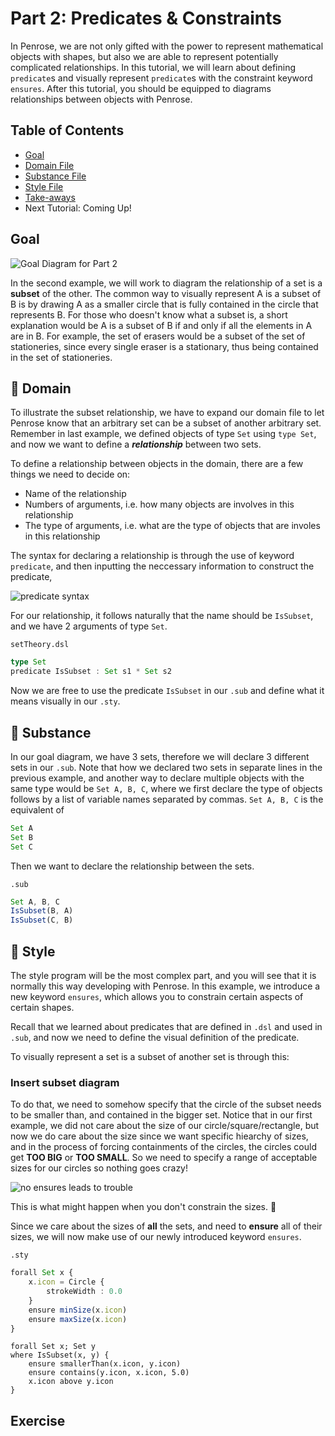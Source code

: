 # Part 2: Predicates & Constraints
In Penrose, we are not only gifted with the power to represent mathematical objects with shapes, but also we are able to represent potentially complicated relationships. In this tutorial, we will learn about defining `predicate`s and visually represent `predicate`s with the constraint keyword `ensures`. After this tutorial, you should be equipped to diagrams relationships between objects with Penrose. 

## Table of Contents
* [Goal](https://github.com/penrose/penrose/blob/docs-edit/tutorial/tutorial-p2.md#goal)
* [Domain File](https://github.com/penrose/penrose/blob/docs-edit/tutorial/tutorial-p2.md#page_facing_up-domain)
* [Substance File](https://github.com/penrose/penrose/blob/docs-edit/tutorial/tutorial-p2.md#page_facing_up-substance)
* [Style File](https://github.com/penrose/penrose/blob/docs-edit/tutorial/tutorial-p2.md#page_facing_up-style)
* [Take-aways](https://github.com/penrose/penrose/blob/docs-edit/tutorial/tutorial-p2.md#take-aways)
* Next Tutorial: Coming Up! 

## Goal

![Goal Diagram for Part 2](https://github.com/penrose/penrose/blob/docs-edit/assets/tutorial/part2/goal.svg)

In the second example, we will work to diagram the relationship of a set is a **subset** of the other. The common way to visually represent A is a subset of B is by drawing A as a smaller circle that is fully contained in the circle that represents B. For those who doesn't know what a subset is, a short explanation would be A is a subset of B if and only if all the elements in A are in B. For example, the set of erasers would be a subset of the set of stationeries, since every single eraser is a stationary, thus being contained in the set of stationeries. 

## :page_facing_up: Domain
To illustrate the subset relationship, we have to expand our domain file to let Penrose know that an arbitrary set can be a subset of another arbitrary set. Remember in last example, we defined objects of type `Set` using `type Set`, and now we want to define a _**relationship**_ between two sets. 

To define a relationship between objects in the domain, there are a few things we need to decide on:
* Name of the relationship
* Numbers of arguments, i.e. how many objects are involves in this relationship
* The type of arguments, i.e. what are the type of objects that are involes in this relationship 

The syntax for declaring a relationship is through the use of keyword `predicate`, and then inputting the neccessary information to construct the predicate,

![predicate syntax](https://github.com/penrose/penrose/blob/docs-edit/assets/tutorial/part2/predicateSyntax.png)

For our relationship, it follows naturally that the name should be `IsSubset`, and we have 2 arguments of type `Set`. 

`setTheory.dsl`
```typescript
type Set
predicate IsSubset : Set s1 * Set s2
```

Now we are free to use the predicate `IsSubset` in our `.sub` and define what it means visually in our `.sty`. 

## :page_facing_up: Substance
In our goal diagram, we have 3 sets, therefore we will declare 3 different sets in our `.sub`. Note that how we declared two sets in separate lines in the previous example, and another way to declare multiple objects with the same type would be `Set A, B, C`, where we first declare the type of objects follows by a list of variable names separated by commas. 
`Set A, B, C` is the equivalent of 
```typescript
Set A
Set B
Set C
```
Then we want to declare the relationship between the sets. 

`.sub`
```typescript
Set A, B, C
IsSubset(B, A)
IsSubset(C, B)
```

## :page_facing_up: Style
The style program will be the most complex part, and you will see that it is normally this way developing with Penrose. In this example, we introduce a new keyword `ensures`, which allows you to constrain certain aspects of certain shapes. 

Recall that we learned about predicates that are defined in `.dsl` and used in `.sub`, and now we need to define the visual definition of the predicate. 

To visually represent a set is a subset of another set is through this:
### Insert subset diagram 

To do that, we need to somehow specify that the circle of the subset needs to be smaller than, and contained in the bigger set. Notice that in our first example, we did not care about the size of our circle/square/rectangle, but now we do care about the size since we want specific hiearchy of sizes, and in the process of forcing containments of the circles, the circles could get **TOO BIG** or **TOO SMALL**. So we need to specify a range of acceptable sizes for our circles so nothing goes crazy! 

![no ensures leads to trouble](https://github.com/penrose/penrose/blob/docs-edit/assets/tutorial/part2/no_ensures.jpg)

This is what might happen when you don't constrain the sizes. :imp:

Since we care about the sizes of **all** the sets, and need to **ensure** all of their sizes, we will now make use of our newly introduced keyword `ensures`. 

`.sty`
```typescript
forall Set x {
    x.icon = Circle {
        strokeWidth : 0.0
    }
    ensure minSize(x.icon)
    ensure maxSize(x.icon)
}
```


```
forall Set x; Set y
where IsSubset(x, y) {
    ensure smallerThan(x.icon, y.icon)
    ensure contains(y.icon, x.icon, 5.0)
    x.icon above y.icon
}
```

## Exercise
